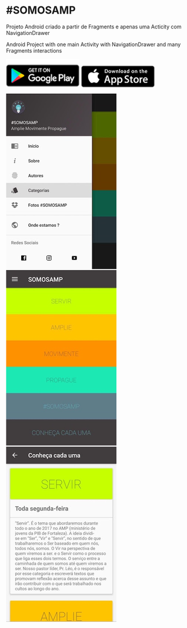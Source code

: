 # #SOMOSAMP

Projeto Android criado a partir de Fragments e apenas uma Acticity com NavigationDrawer

Android Project with one main Activity with NavigationDrawer and many Fragments interactions

<a href='https://play.google.com/store/apps/details?id=br.org.pibfortaleza.somosamp&pcampaignid=MKT-Other-global-all-co-prtnr-py-PartBadge-Mar2515-1'><img alt='Get it on Google Play' src='https://github.com/ElyDantas/somosamp-android/blob/master/Screenshots/google_play_badg.png'/></a>
<a href='https://itunes.apple.com/br/app/somosamp/id1214390075?mt=8'><img alt='Download on the App Store' src='https://github.com/ElyDantas/somosamp-android/blob/master/Screenshots/app_store_badge.png'/></a>

![alt text](https://github.com/ElyDantas/somosamp-android/blob/master/Screenshots/1.jpg)
![alt text](https://github.com/ElyDantas/somosamp-android/blob/master/Screenshots/2.jpg)
![alt text](https://github.com/ElyDantas/somosamp-android/blob/master/Screenshots/3.jpg)


